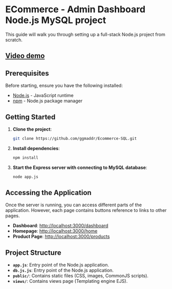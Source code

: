 # ECommerce - Admin Dashboard Node.js MySQL project

This guide will walk you through setting up a full-stack Node.js project from scratch.

## [Video demo](https://www.youtube.com/watch?v=iq73DF-spX4)

## Prerequisites

Before starting, ensure you have the following installed:

- [Node.js](https://nodejs.org) - JavaScript runtime
- [npm](https://www.npmjs.com) - Node.js package manager

## Getting Started

1. **Clone the project**:
   ```bash
   git clone https://github.com/ggmaddr/Ecommerce-SQL.git
   ```

2. **Install dependencies**:
   ```bash
   npm install
   ```

3. **Start the Express server with connecting to MySQL database**:
   ```bash
   node app.js
   ```

## Accessing the Application

Once the server is running, you can access different parts of the application. However, each page contains buttons reference to links to other pages.

- **Dashboard**: [http://localhost:3000/dashboard](http://localhost:3000/dashboard)
- **Homepage**: [http://localhost:3000/home](http://localhost:3000/home)
- **Product Page**: [http://localhost:3000/products](http://localhost:3000/products)

## Project Structure

- **`app.js`**: Entry point of the Node.js application.
- **`db.js.js`**: Entry point of the Node.js application.
- **`public/`**: Contains static files (CSS, images, CommonJS scripts).
- **`views/`**: Contains views page (Templating engine EJS).


